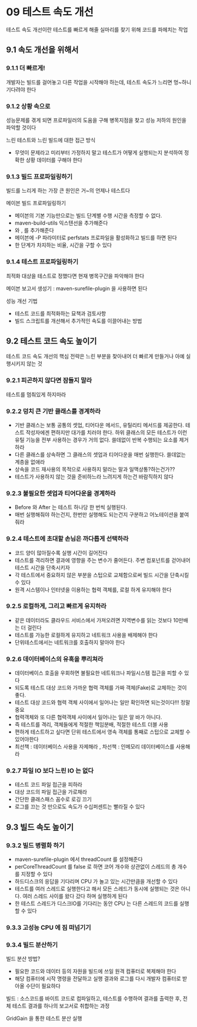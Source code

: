 # 09 테스트 속도 개선

테스트 속도 개선이란 테스트를 빠르게 해줄 실마리를 찾기 위해 코드를 파헤치는 작업

## 9.1 속도 개선을 위해서

### 9.1.1 더 빠르게!

개발자는 빌드를 걸어놓고 다른 작업을 시작해야 하는데, 테스트 속도가 느리면 멍~하니 기다려야 한다

### 9.1.2 상황 속으로

성능문제를 겪게 되면 프로파일러의 도움을 구해 병목지점을 찾고 성능 저하의 원인을 파악할 것이다

느린 테스트와 느린 빌드에 대한 접근 방식

- 무엇이 문제라고 미리부터 가정하지 말고 테스트가 어떻게 실행되는지 분석하여 정확한 상황 데이터를 구해야 한다

### 9.1.3 빌드 프로파일링하기

빌드를 느리게 하는 가장 큰 원인은 거~의 언제나 테스트다

메이븐 빌드 프로파일링하기

- 메이븐의 기본 기능만으로는 빌드 단계별 수행 시간을 측정할 수 없다.
- maven-build-utils 익스텐선을 추가해준다
- <build> 와 <properties>, <profiles> 를 추가해준다
- 메이븐에 -P 파라미터로 perfstats 프로파일을 활성화하고 빌드를 하면 된다
- 한 단계가 차지하는 비율, 시간을 구할 수 있다

### 9.1.4 테스트 프로파일링하기

최적화 대상을 테스트로 정했다면 현재 병목구간을 파악해야 한다

메이븐 보고서 생성기 : maven-surefile-plugin 을 사용하면 된다

성능 개선 기법

- 테스트 코드를 최적화하는 묘책과 검토사항
- 빌드 스크립트를 개선해서 추가적인 속도를 이끌어내는 방법

## 9.2 테스트 코드 속도 높이기

테스트 코드 속도 개선의 핵심 전략은 느린 부분을 찾아내어 더 빠르게 만들거나 아예 실행시키지 않는 것

### 9.2.1 피곤하지 않다면 잠들지 말라

테스트를 멈춰있게 하지마라

### 9.2.2 덩치 큰 기반 클래스를 경계하라

- 기반 클래스는 보통 공통의 셋업, 티어다운 메서드, 유틸리티 메서드를 제공한다. 테스트 작성자에겐 편하지만 대가를 치러야 한다. 하위 클래스의 모든 테스트가 이런 유틸 기능을 전부 사용하는 경우가 거의 없다. 쓸데없이 반복 수행되는 요소를 제거하라
- 다른 클래스를 상속하면 그 클래스의 셋업과 티어다운을 매번 실행한다. 쓸데없는 계층을 없애라
- 상속을 코드 재사용의 목적으로 사용하지 말라는 말과 일맥상통?하는건가??
- 테스트가 사용하지 않는 것을 준비하느라 느려지게 하는건 바람직하지 않다

### 9.2.3 불필요한 셋업과 티어다운을 경계하라

- Before 와 After 는 테스트 하나당 한 번씩 실행된다.
- 매번 실행해줘야 하는건지, 한번만 실행해도 되는건지 구분하고 어노테이션을 붙여줘라

### 9.2.4 테스트에 초대할 손님은 까다롭게 선택하라

- 코드 양이 많아질수록 실행 시간이 길어진다
- 테스트를 격리하면 결과에 영향을 주는 변수가 줄어든다. 주변 컴포넌트를 걷어내어 테스트 시간을 단축시키자
- 각 테스트에서 중요하지 않은 부분을 스텁으로 교체함으로써 빌드 시간을 단축시킬 수 있다
- 원격 시스템이나 인터넷을 이용하는 협력 객체를, 로컬 하게 유지해야 한다

### 9.2.5 로컬하게, 그리고 빠르게 유지하라

- 같은 데이터라도 클라우드 서비스에서 가져오려면 지역변수를 읽는 것보다 10만배는 더 걸린다
- 테스트를 가능한 로컬하게 유지하고 네트워크 사용을 배제해야 한다
- 단위테스트에서는 네트워크를 호출하지 말아야 한다

### 9.2.6 데이터베이스의 유혹을 뿌리쳐라

- 데이터베이스 호출을 우회하면 불필요한 네트워크나 파일시스템 접근을 피할 수 있다
- 되도록 테스트 대상 코드와 가까운 협력 객체를 가짜 객체(Fake)로 교체하는 것이 좋다.
- 테스트 대상 코드와 협력 객체 사이에서 일어나는 일만 확인하면 되는것이다!!! 정말 중요
- 협력객체와 또 다른 협력객체 사이에서 일어나는 일은 알 바가 아니다.
- 즉 테스트를 격리, 객체들에게 적절한 책임분배, 적절한 테스트 더블 사용
- 편하게 테스트하고 싶다면 단위 테스트에서 영속 객체를 통째로 스텁으로 교체할 수 있어야한다
- 최선책 : 데이터베이스 사용을 자제해라  , 차선책 : 인메모리 데이터베이스를 사용해라

### 9.2.7 파일 IO 보다 느린 IO 는 없다

- 테스트 코드 파일 접근을 피하라
- 대상 코드의 파일 접근을 가로채라
- 간단한 클래스패스 꼼수로 로깅 끄기
- 로그를 끄는 것 만으로도 속도가 수십퍼센트는 빨라질 수 있다

## 9.3 빌드 속도 높이기

### 9.3.2 빌드 병렬화 하기

- maven-surefile-plugin 에서 threadCount 를 설정해준다
- perCoreThreadCount 를 false 로 하면 코어 개수와 상관없이 스레드의 총 개수를 지정할 수 있다
- 하드디스크의 응답을 기다리며 CPU 가 놀고 있는 시간만큼을 개선할 수 있다
- 테스트를 여러 스레드로 실행한다고 해서 모든 스레드가 동시에 실행되는 것은 아니다. 여러 스레드 사이를 왔다 갔다 하며 실행하게 된다
- 한 테스트 스레드가 디스크IO를 기다리는 동안 CPU 는 다른 스레드의 코드를 실행할 수 있다

### 9.3.3 고성능 CPU 에 짐 떠넘기기

### 9.3.4 빌드 분산하기

빌드 분산 방법?

- 필요한 코드와 데이터 등의 자원을 빌드에 쓰일 원격 컴퓨터로 복제해야 한다
- 해당 컴퓨터에 시작 명령을 전달하고 실행 결과와 로그를 다시 개발자 컴퓨터로 받아올 수단이 필요하다

빌드 : 소스코드를 바이트 코드로 컴파일하고, 테스트를 수행하여 결과를 출력한 후, 전체 테스트 결과를 하나의 보고서로 취합하는 과정

GridGain 을 통한 테스트 분산 실행